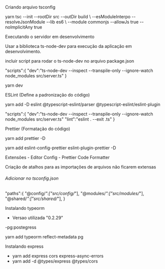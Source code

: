 Criando arquivo tsconfig

yarn tsc --init --rootDir src --outDir build \ --esModuleInterpo --resolveJsonModule --lib es6 \ --module commonjs --allowJs true --noImplicitAny true


Executando o servidor em desenvolvimento

Usar a biblioteca  ts-node-dev para execução da aplicação em desenvolvimento.

incluir script para rodar o ts-node-dev no arquivo package.json

"scripts":{
    "dev":"ts-node-dev --inspect --transpile-only --ignore-watch node_modules src/server.ts"
}

yarn dev

ESLint (Define a padronização do código)

yarn add -D eslint @typescript-eslint/parser @typescript-eslint/eslint-plugin

"scripts":{
    "dev":"ts-node-dev --inspect --transpile-only --ignore-watch node_modules src/server.ts"
    "lint":"eslint . --exit .ts"
}


Prettier (Formatação do código)

yarn add prettier -D

yarn add eslint-config-prettier eslint-plugin-prettier -D



Extensões
    - Editor Config
    - Prettier Code Formatter


Criação de atalhos para as importações de arquivos não ficarem extensas


###### Adicionar no tsconfig.json ######
"paths":{
    "@config/*":["src/config/*"],
    "@modules/*":["src/modules/*"],
    "@shared/*":["src/shared/*"],
}


Instalando typeorm
* Versao utilizada "0.2.29"

 -pg:postegress

yarn add typeorm reflect-metadata pg



Instalando express
 - yarn add express cors express-async-errors
 - yarn add -d @types/express @types/cors




